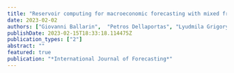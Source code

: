 ```yaml
---
title: "Reservoir computing for macroeconomic forecasting with mixed frequency data"
date: 2023-02-02
authors: ["Giovanni Ballarin",  "Petros Dellaportas", "Lyudmila Grigoryeva", "Marcel Hirt", "Sophie van Huellen", "Juan-Pablo Ortega"]
publishDate: 2023-02-15T18:33:18.114475Z
publication_types: ["2"]
abstract: ""
featured: true
publication: "*International Journal of Forecasting*"
---
```


